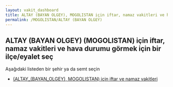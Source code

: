 ```yaml
---
layout: vakit_dashboard
title: ALTAY (BAYAN OLGEY), MOGOLISTAN için iftar, namaz vakitleri ve hava durumu - ilçe/eyalet seç
permalink: /MOGOLISTAN/ALTAY (BAYAN OLGEY)
---
```


## ALTAY (BAYAN OLGEY) (MOGOLISTAN) için iftar, namaz vakitleri ve hava durumu  görmek için bir ilçe/eyalet seç

Aşağıdaki listeden bir şehir ya da semt seçin

* [ (ALTAY_(BAYAN_OLGEY), MOGOLISTAN) için iftar ve namaz vakitleri](/MOGOLISTAN/ALTAY_(BAYAN_OLGEY)/)

<script type="text/javascript">
  var GLOBAL_COUNTRY = 'MOGOLISTAN';
  var GLOBAL_CITY = 'ALTAY (BAYAN OLGEY)';
  var GLOBAL_STATE = 'ALTAY (BAYAN OLGEY)';
</script>
